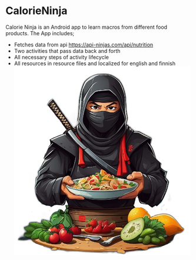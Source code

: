# CalorieNinja
Calorie Ninja is an Android app to learn macros from different food products.
The App includes;
- Fetches data from api https://api-ninjas.com/api/nutrition
- Two activities that pass data back and forth
- All necessary steps of activity lifecycle
- All resources in resource files and localized for english and finnish
![alt text](https://github.com/vsuusi/CalorieNinja/blob/main/app/src/main/res/drawable/calorieninja_cropped.png)
